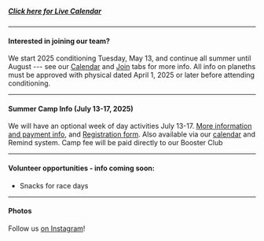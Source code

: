 ##### [Click here for Live Calendar](https://dutchforkrunners.com/Calendar)

---

#### Interested in joining our team?

We start 2025 conditioning Tuesday, May 13, and continue all summer until August --- see our
[Calendar](/Calendar) and [Join](/Join) tabs for more info.  All info on planeths must be approved with physical dated April 1, 2025 or later before attending conditioning.  

---

#### Summer Camp Info (July 13-17, 2025) 

We will have an optional week of day activities July 13-17. [More information and payment info](https://drive.google.com/file/d/1BePxdNFRaaZJYht6AIHPokuCcMcmUMf7/view?usp=share_link), and [Registration form](https://docs.google.com/forms/d/e/1FAIpQLScSIGBQZrDUVyED7YSrAnN3lmkrGDgkrBlIVvvpnYAJsmwwhQ/viewform?usp=sf_link).  Also available via our
[calendar](/Calendar) and Remind system. Camp fee will be paid directly to our Booster Club

---

#### Volunteer opportunities - info coming soon:

<!--
*Mike Moore Lake Murray Invitational
// [Mike Moore Lake Murray Invitational - Sign up for specific spots-](https://www.signupgenius.com/go/9040D4FADAF2FAB9-mike3)
-->

- Snacks for race days
<!--
//[Saturday Snacks Sign up for date(s) to bring -]//(https://www.signupgenius.com/go/9040D4FADAF2FAB9-meet2)
-->

---

#### Photos

Follow us [on Instagram](https://instagram.com/dutchforkrunners/)!
